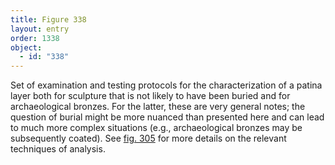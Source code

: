 ```yaml
---
title: Figure 338
layout: entry
order: 1338
object:
  - id: "338"
---
```


Set of examination and testing protocols for the characterization of a patina layer both for sculpture that is not likely to have been buried and for archaeological bronzes. For the latter, these are very general notes; the question of burial might be more nuanced than presented here and can lead to much more complex situations (e.g., archaeological bronzes may be subsequently coated). See [fig. 305](/visual-atlas/305/) for more details on the relevant techniques of analysis.
